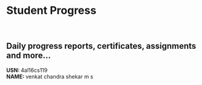 # Student Progress
<br>

## Daily progress reports, certificates, assignments and more...

<b> USN: </b> 4al16cs119   <br>
<b> NAME: </b>  venkat chandra shekar m s
